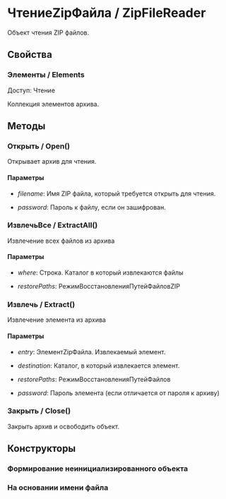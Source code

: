 
# ЧтениеZipФайла / ZipFileReader
      

      
    
    
Объект чтения ZIP файлов.


  
  
## Свойства
    
### Элементы / Elements
Доступ: Чтение
    
    
Коллекция элементов архива.


  
  
## Методы
    
### Открыть / Open()
    
    
    
Открывает архив для чтения.


  
  
#### Параметры

* *filename*: Имя ZIP файла, который требуется открыть для чтения.

* *password*: Пароль к файлу, если он зашифрован.

### ИзвлечьВсе / ExtractAll()
    
    
    
Извлечение всех файлов из архива


  
  
#### Параметры

* *where*: Строка. Каталог в который извлекаются файлы

* *restorePaths*: РежимВосстановленияПутейФайловZIP

### Извлечь / Extract()
    
    
    
Извлечение элемента из архива


  
  
#### Параметры

* *entry*: ЭлементZipФайла. Извлекаемый элемент.

* *destination*: Каталог, в который извлекается элемент.

* *restorePaths*: РежимВосстановленияПутейФайлов

* *password*: Пароль элемента (если отличается от пароля к архиву)

### Закрыть / Close()
    
    
    
Закрыть архив и освободить объект.


  
  
## Конструкторы

  
### Формирование неинициализированного объекта
### На основании имени файла
    